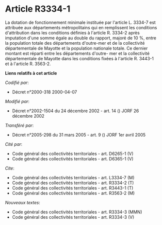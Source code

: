 # Article R3334-1

La dotation de fonctionnement minimale instituée par l'article L. 3334-7 est attribuée aux départements métropolitains qui en
remplissent les conditions d'attribution dans les conditions définies à l'article R. 3334-2 après imputation d'une somme
égale au double du rapport, majoré de 10 %, entre la population totale des départements d'outre-mer et de la collectivité
départementale de Mayotte et la population nationale totale. Ce dernier montant est réparti entre les départements d'outre-
mer et la collectivité départementale de Mayotte dans les conditions fixées à l'article R. 3443-1 et à l'article R. 3563-2.

**Liens relatifs à cet article**

_Codifié par_:

  - Décret n°2000-318 2000-04-07

_Modifié par_:

  - Décret n°2002-1504 du 24 décembre 2002 - art. 14 () JORF 26 décembre 2002

_Transféré par_:

  - Décret n°2005-298 du 31 mars 2005 - art. 9 () JORF 1er avril 2005

_Cité par_:

  - Code général des collectivités territoriales - art. D6265-1 (V)
  - Code général des collectivités territoriales - art. D6365-1 (V)

_Cite_:

  - Code général des collectivités territoriales - art. L3334-7 (M)
  - Code général des collectivités territoriales - art. R3334-2 (T)
  - Code général des collectivités territoriales - art. R3443-1 (T)
  - Code général des collectivités territoriales - art. R3563-2 (M)

_Nouveaux textes_:

  - Code général des collectivités territoriales - art. R3334-3 (MMN)
  - Code général des collectivités territoriales - art. R3334-3 (V)
